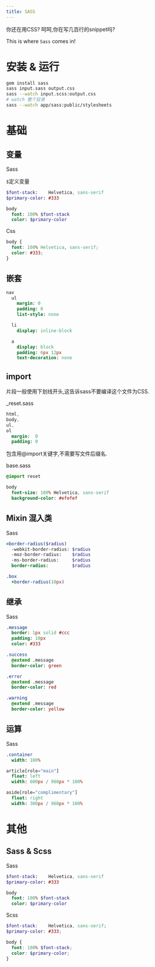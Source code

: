 ```yaml
---
title: SASS
---
```

你还在用CSS?
呵呵,你在写几百行的snippet吗?

This is where `Sass` comes in!

# 安装 & 运行

```sh
gem install sass
sass input.sass output.css
sass --watch input.scss:output.css
# watch 整个目录
sass --watch app/sass:public/stylesheets
```

# 基础

## 变量

Sass

`$`定义变量

```sass
$font-stack:    Helvetica, sans-serif
$primary-color: #333

body
  font: 100% $font-stack
  color: $primary-color
```

Css

```css
body {
  font: 100% Helvetica, sans-serif;
  color: #333;
}
```

## 嵌套

```sass
nav
  ul
    margin: 0
    padding: 0
    list-style: none

  li
    display: inline-block

  a
    display: block
    padding: 6px 12px
    text-decoration: none
```

## import

片段一般使用下划线开头,这告诉sass不要编译这个文件为CSS.

_reset.sass

```sass
html,
body,
ul,
ol
  margin:  0
  padding: 0
```

包含用@import关键字,不需要写文件后缀名.

base.sass

```sass
@import reset

body
  font-size: 100% Helvetica, sans-serif
  background-color: #efefef
```

## Mixin 混入类

Sass

```sass
=border-radius($radius)
  -webkit-border-radius: $radius
  -moz-border-radius:    $radius
  -ms-border-radius:     $radius
  border-radius:         $radius

.box
  +border-radius(10px)
```

## 继承

Sass

```sass
.message
  border: 1px solid #ccc
  padding: 10px
  color: #333

.success
  @extend .message
  border-color: green

.error
  @extend .message
  border-color: red

.warning
  @extend .message
  border-color: yellow
```

## 运算

Sass

```sass
.container
  width: 100%

article[role="main"]
  float: left
  width: 600px / 960px * 100%

aside[role="complimentary"]
  float: right
  width: 300px / 960px * 100%
```

# 其他

## Sass & Scss

Sass

```sass
$font-stack:    Helvetica, sans-serif
$primary-color: #333

body
  font: 100% $font-stack
  color: $primary-color
```

Scss

```scss
$font-stack:    Helvetica, sans-serif;
$primary-color: #333;

body {
  font: 100% $font-stack;
  color: $primary-color;
}
```
